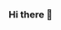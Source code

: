 ### Hi there 👋

<!--
**AwaliyaShabrina/AwaliyaShabrina** is a ✨ _special_ ✨ repository because its `README.md` (this file) appears on your GitHub profile.

Here are some ideas to get you started:

- 🔭 I’m currently studying on Biomedical Engineering Gadjah Mada University
- 🔍 Currently interested in Data Science and trying to explore Artificial Intelligence
- 🌱 Medical technology enthusiast
- 📫 How to reach me: you can email shabrinaawaliya@gmail.com
- ⚡ Fun fact: I'm still new in this IT world, so I need lots of advice from you guys
